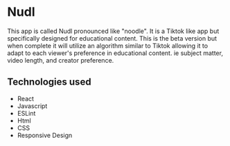 # Nudl

This app is called Nudl pronounced like "noodle". It is a Tiktok like app but specifically designed for educational content. This is the beta version but when complete it will utilize an algorithm similar to Tiktok allowing it to adapt to each viewer's preference in educational content. ie subject matter, video length, and creator preference.

## Technologies used

- React
- Javascript
- ESLint
- Html
- CSS
- Responsive Design



